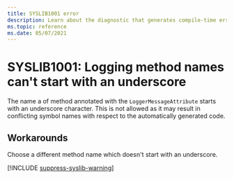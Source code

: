 ```yaml
---
title: SYSLIB1001 error
description: Learn about the diagnostic that generates compile-time error SYSLIB1001.
ms.topic: reference
ms.date: 05/07/2021
---
```


# SYSLIB1001: Logging method names can't start with an underscore

The name a of method annotated with the `LoggerMessageAttribute` starts with an underscore character. This is not allowed as it may result in conflicting symbol names with respect to the automatically generated code.

## Workarounds

Choose a different method name which doesn't start with an underscore.

[!INCLUDE [suppress-syslib-warning](includes/suppress-syslib-diagnostics.md)]
